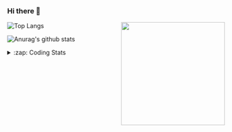 ### Hi there 👋

<!--
**tao8687/tao8687** is a ✨ _special_ ✨ repository because its `README.md` (this file) appears on your GitHub profile.

Here are some ideas to get you started:

- 🔭 I’m currently working on ...
- 🌱 I’m currently learning ...
- 👯 I’m looking to collaborate on ...
- 🤔 I’m looking for help with ...
- 💬 Ask me about ...
- 📫 How to reach me: ...
- 😄 Pronouns: ...
- ⚡ Fun fact: ...
-->

<img align='right' src="https://media.giphy.com/media/M9gbBd9nbDrOTu1Mqx/giphy.gif" width="240">

  
![Top Langs](https://github-readme-stats.vercel.app/api/top-langs/?username=tao8687&layout=compact&title_color=23238E&text_color=A67D3D)

![Anurag's github stats](https://github-readme-stats.vercel.app/api?username=tao8687&show_icons=true&&text_color=A67D3D&title_color=23238E&show_icons=false&count_private=true&hide=stars)

<details>
  <summary>:zap: Coding Stats</summary>
  <br>
    
<!--START_SECTION:waka-->

```txt
From: 20 August 2025 - To: 27 August 2025

JavaScript   2 hrs 39 mins   █████████████░░░░░░░░░░░░   51.75 %
C++          1 hr 8 mins     █████▓░░░░░░░░░░░░░░░░░░░   22.26 %
Bash         57 mins         ████▓░░░░░░░░░░░░░░░░░░░░   18.56 %
YAML         11 mins         █░░░░░░░░░░░░░░░░░░░░░░░░   03.62 %
C            9 mins          ▓░░░░░░░░░░░░░░░░░░░░░░░░   03.01 %
```

<!--END_SECTION:waka-->
</details>
